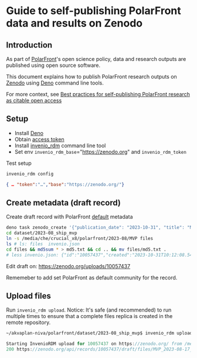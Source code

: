 # Guide to self-publishing PolarFront data and results on Zenodo

## Introduction

As part of [PolarFront](https://akvaplan.no/en/project/polarfront)'s open
science policy, data and research outputs are published using open source
software.

This document explains how to publish PolarFront research outputs on
[Zenodo](https://zenodo.org/) using [Deno](https://deno.com/) command line
tools.

For more context, see
[Best practices for self-publishing PolarFront research as citable open access](./best-practices-oa.md)

## Setup

- Install [Deno](https://deno.land)
- Obtain [access token](https://zenodo.org/account/settings/applications/)
- Install [invenio_rdm]() command line tool
- Set env `invenio_rdm_base`="https://zenodo.org" and `invenio_rdm_token`

Test setup

```sh
invenio_rdm config
```

```json
{ … "token":"…","base":"https://zenodo.org/"}
```

## Create metadata (draft record)

Create draft record with PolarFront [default]() metadata

```sh
deno task zenodo_create '{"publication_date": "2023-10-31", "title": "Moving vessel profiler data from PolarFront 2023-08 cruise"}' dataset/2023-08_ship_mvp
cd dataset/2023-08_ship_mvp
ln -s /media/che/crucial_x8/polarfront/2023-08/MVP files
ls # ls: files  invenio.json
cd files && md5sum * > md5.txt && cd .. && mv files/md5.txt .
# less invenio.json: {"id":"10057437","created":"2023-10-31T10:12:08.547866+00:00"…
```

Edit draft on: https://zenodo.org/uploads/10057437

Rememeber  to add set PolarFront as default community for the record.

## Upload files

Run `invenio_rdm upload`. Notice: It's safe (and recommended) to run multiple
times to ensure that a complete files replica is created in the remote
repository.

```sh
~/akvaplan-niva/polarfront/dataset/2023-08_ship_mvp$ invenio_rdm upload
```

```js
Starting InvenioRDM upload for 10057437 on https://zenodo.org/ from /media/che/Crucial X8/polarfront/2023-08/MVP (pool limit: 1) { id: "10057437", local: 4224, remote: 0 }
200 https://zenodo.org/api/records/10057437/draft/files/MVP_2023-08-17_021315.asc/content { size: 16056, duration: 1144, mbs: 0.014034965034965036 }
```
